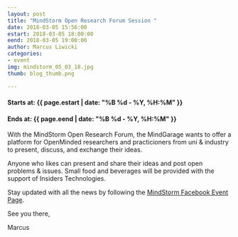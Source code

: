 ```yaml
---
layout: post
title: "MindStorm Open Research Forum Session "
date: 2018-03-05 15:56:00
estart: 2018-03-05 18:00:00
eend: 2018-03-05 19:00:00
author: Marcus Liwicki
categories:
- event
img: mindstorm_05_03_18.jpg
thumb: blog_thumb.png

---
```


#### Starts at: {{ page.estart | date: "%B %d - %Y, %H:%M" }}

#### Ends at: {{ page.eend | date: "%B %d - %Y, %H:%M" }}

With the MindStorm Open Research Forum, the MindGarage wants to offer a platform for OpenMinded researchers and practicioners from uni & industry to present, discuss, and exchange their ideas. 

Anyone who likes can present and share their ideas and post open problems & issues. Small food and beverages will be provided with the support of Insiders Technologies.

Stay updated with all the news by following the 
<a href="https://www.facebook.com/events/346701135850291/">MindStorm Facebook Event Page</a>.

See you there,

Marcus

